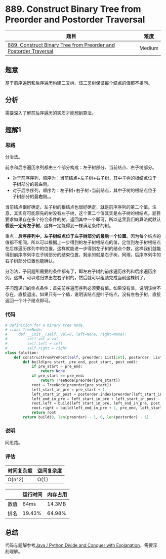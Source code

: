 # 889. Construct Binary Tree from Preorder and Postorder Traversal

| 题目 | 难度 |
| ---- | ---- |
| [889. Construct Binary Tree from Preorder and Postorder Traversal](https://leetcode.com/problems/construct-binary-tree-from-preorder-and-postorder-traversal/) | Medium |

## 题意

基于前序遍历和后序遍历构建二叉树。该二叉树保证每个结点的值都不相同。

## 分析

需要深入了解前后序遍历的实质才能想到算法。

## 题解1

### 思路

分治法。

前序和后序遍历序列都由三个部分构成：左子树部分、当前结点、右子树部分。

- 对于前序序列，顺序为：当前结点+左子树+右子树，其中子树的根结点位于子树部分的最**左**侧。
- 对于后序序列，顺序为：左子树+右子树+当前结点，其中子树的根结点位于子树部分的最**右**侧。。

当前结点很好确定。左子树的根结点也很好确定，就是前序序列的第二个值。注意，其实有可能原先的树没有左子树，这个第二个值其实是右子树的根结点。题目要求如果存在多个符合条件的树，返回其中一个即可，所以这里我们的算法就默认**假设一定有左子树**，这样一定能得到一棵满足条件的树。

重点：**后序序列中，左子树结点位于左子树部分的最后一个位置**。因为每个结点的值都不相同，所以可以根据上一步得到的左子树根结点的值，定位到左子树根结点在后序遍历序列中的位置，这样就能进一步得到左子树的结点个数，这样我们就能得到前序序列中左子树部分的结束位置，剩余的就是右子树。同理，后序序列中的右子树部分位置也能确认。

分治法，子问题所需要的条件都有了，即左右子树的前序遍历序列和后序遍历序列。这样，可以递归求出左右子树的，然后就可以组装完成当前这棵树了。

子问题递归的终点条件：首先前序遍历序列必须要有值。如果没有值，说明该树不存在，直接退出。如果只有一个值，说明该结点是叶子结点，没有左右子树，直接返回一个叶子结点即可。

### 代码

```python
# Definition for a binary tree node.
# class TreeNode:
#     def __init__(self, val=0, left=None, right=None):
#         self.val = val
#         self.left = left
#         self.right = right
class Solution:
    def constructFromPrePost(self, preorder: List[int], postorder: List[int]) -> Optional[TreeNode]:
        def build(pre_start, pre_end, post_start, post_end):
            if pre_start > pre_end:
                return None
            if pre_start == pre_end:
                return TreeNode(preorder[pre_start])
            root = TreeNode(preorder[pre_start])
            left_start_in_pre = pre_start + 1
            left_start_in_post = postorder.index(preorder[left_start_in_pre])
            left_end_in_pre = left_start_in_pre + left_start_in_post - post_start
            root.left = build(left_start_in_pre, left_end_in_pre, post_start, left_start_in_post)
            root.right = build(left_end_in_pre + 1, pre_end, left_start_in_post + 1, post_end - 1)
            return root
        return build(0, len(preorder) - 1, 0, len(postorder) - 1)
```

### 说明

同思路。

### 评估

| 时间复杂度 | 空间复杂度 |
| ---- | ---- |
| O(n^2) | O(1) |

| | 运行时间 | 内存占用 |
| ---- | ---- | ---- |
| 数值 | 64ms | 14.3MB |
| 排名 | 19.43% | 64.98% |

## 总结

代码与题解参考[Java / Python Divide and Conquer with Explanation](https://leetcode.com/problems/construct-binary-tree-from-preorder-and-postorder-traversal/discuss/161372/Java-Python-Divide-and-Conquer-with-Explanation)，需要深刻理解。
